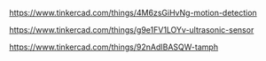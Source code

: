 https://www.tinkercad.com/things/4M6zsGiHvNg-motion-detection


https://www.tinkercad.com/things/g9e1FV1LOYv-ultrasonic-sensor



https://www.tinkercad.com/things/92nAdIBASQW-tamph

